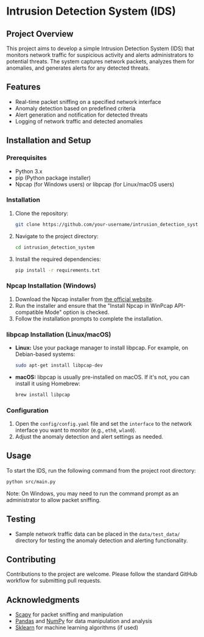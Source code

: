 # Intrusion Detection System (IDS)

## Project Overview
This project aims to develop a simple Intrusion Detection System (IDS) that monitors network traffic for suspicious activity and alerts administrators to potential threats. The system captures network packets, analyzes them for anomalies, and generates alerts for any detected threats.

## Features
- Real-time packet sniffing on a specified network interface
- Anomaly detection based on predefined criteria
- Alert generation and notification for detected threats
- Logging of network traffic and detected anomalies

## Installation and Setup

### Prerequisites
- Python 3.x
- pip (Python package installer)
- Npcap (for Windows users) or libpcap (for Linux/macOS users)

### Installation
1. Clone the repository:
   ```bash
   git clone https://github.com/your-username/intrusion_detection_system.git
   ```
2. Navigate to the project directory:
   ```bash
   cd intrusion_detection_system
   ```
3. Install the required dependencies:
   ```bash
   pip install -r requirements.txt
   ```

### Npcap Installation (Windows)
1. Download the Npcap installer from [the official website](https://nmap.org/npcap/#download).
2. Run the installer and ensure that the "Install Npcap in WinPcap API-compatible Mode" option is checked.
3. Follow the installation prompts to complete the installation.

### libpcap Installation (Linux/macOS)
- **Linux:** Use your package manager to install libpcap. For example, on Debian-based systems:
  ```bash
  sudo apt-get install libpcap-dev
  ```
- **macOS:** libpcap is usually pre-installed on macOS. If it's not, you can install it using Homebrew:
  ```bash
  brew install libpcap
  ```

### Configuration
1. Open the `config/config.yaml` file and set the `interface` to the network interface you want to monitor (e.g., `eth0`, `wlan0`).
2. Adjust the anomaly detection and alert settings as needed.

## Usage
To start the IDS, run the following command from the project root directory:
```bash
python src/main.py
```
Note: On Windows, you may need to run the command prompt as an administrator to allow packet sniffing.

## Testing
- Sample network traffic data can be placed in the `data/test_data/` directory for testing the anomaly detection and alerting functionality.

## Contributing
Contributions to the project are welcome. Please follow the standard GitHub workflow for submitting pull requests.

## Acknowledgments
- [Scapy](https://scapy.net/) for packet sniffing and manipulation
- [Pandas](https://pandas.pydata.org/) and [NumPy](https://numpy.org/) for data manipulation and analysis
- [Sklearn](https://scikit-learn.org/) for machine learning algorithms (if used)

